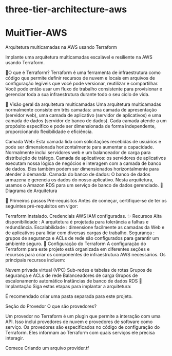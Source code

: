 # three-tier-architecture-aws

# MuitTier-AWS



Arquitetura multicamadas na AWS usando Terraform


Implante uma arquitetura multicamadas escalável e resiliente na AWS usando Terraform.

📌O que é Terraform?
Terraform é uma ferramenta de infraestrutura como código que permite definir recursos de nuvem e locais em arquivos de configuração legíveis que você pode versionar, reutilizar e compartilhar. Você pode então usar um fluxo de trabalho consistente para provisionar e gerenciar toda a sua infraestrutura durante todo o seu ciclo de vida.

🚀 Visão geral da arquitetura multicamadas
Uma arquitetura multicamadas normalmente consiste em três camadas: uma camada de apresentação (servidor web), uma camada de aplicativo (servidor de aplicativos) e uma camada de dados (servidor de banco de dados). Cada camada atende a um propósito específico e pode ser dimensionada de forma independente, proporcionando flexibilidade e eficiência.

Camada Web: Esta camada lida com solicitações recebidas de usuários e pode ser dimensionada horizontalmente para aumentar a capacidade. Normalmente inclui servidores web e um balanceador de carga para distribuição de tráfego.
Camada de aplicativos: os servidores de aplicativos executam nossa lógica de negócios e interagem com a camada de banco de dados. Eles também podem ser dimensionados horizontalmente para atender à demanda.
Camada do banco de dados: O banco de dados armazena e gerencia os dados do nosso aplicativo. Nesta arquitetura, usamos o Amazon RDS para um serviço de banco de dados gerenciado.
📌 Diagrama de Arquitetura

🚦 Primeiros passos
Pré-requisitos
Antes de começar, certifique-se de ter os seguintes pré-requisitos em vigor:

Terraform instalado.
Credenciais AWS IAM configuradas.
✨ Recursos
Alta disponibilidade : A arquitetura é projetada para tolerância a falhas e redundância.
Escalabilidade : dimensione facilmente as camadas da Web e de aplicativos para lidar com diversas cargas de trabalho.
Segurança : grupos de segurança e ACLs de rede são configurados para garantir um ambiente seguro.
🔧 Configuração do Terraform
A configuração do Terraform para este projeto está organizada em diferentes seções e recursos para criar os componentes de infraestrutura AWS necessários. Os principais recursos incluem:

Nuvem privada virtual (VPC)
Sub-redes e tabelas de rotas
Grupos de segurança e ACLs de rede
Balanceadores de carga
Grupos de escalonamento automático
Instâncias de banco de dados RDS
🚀 Implantação
Siga estas etapas para implantar a arquitetura:

É recomendado criar uma pasta separada para este projeto.

Seção do Provedor
O que são provedores?

Um provedor no Terraform é um plugin que permite a interação com uma API. Isso inclui provedores de nuvem e provedores de software como serviço. Os provedores são especificados no código de configuração do Terraform. Eles informam ao Terraform com quais serviços ele precisa interagir.

Comece Criando um arquivo provider.tf 




